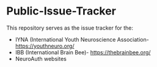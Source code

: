 # Public-Issue-Tracker

This repository serves as the issue tracker for the:
- IYNA (International Youth Neuroscience Association- https://youthneuro.org/
- IBB (International Brain Bee)- https://thebrainbee.org/
- NeuroAuth websites
